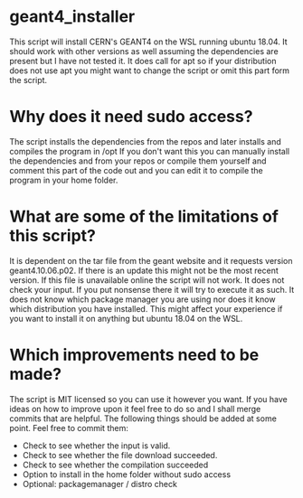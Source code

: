 # geant4_installer
This script will install CERN's GEANT4 on the WSL running ubuntu 18.04.
It should work with other versions as well assuming the dependencies are present but I have not tested it.
It does call for apt so if your distribution does not use apt you might want to change the script or omit this part form the script.

# Why does it need sudo access?
The script installs the dependencies from the repos and later installs and compiles the program in /opt
If you don't want this you can manually install the dependencies and from your repos or compile them yourself and comment this part of the code out and you can edit it to compile the program in your home folder.

# What are some of the limitations of this script?
It is dependent on the tar file from the geant website and it requests version geant4.10.06.p02. If there is an update this might not be the most recent version. If this file is unavailable online the script will not work.
It does not check your input. If you put nonsense there it will try to execute it as such.
It does not know which package manager you are using nor does it know which distribution you have installed. This might affect your experience if you want to install it on anything but ubuntu 18.04 on the WSL.

# Which improvements need to be made?
The script is MIT licensed so you can use it however you want. If you have ideas on how to improve upon it feel free to do so and I shall merge commits that are helpful.
The following things should be added at some point. Feel free to commit them:
* Check to see whether the input is valid.
* Check to see whether the file download succeeded.
* Check to see whether the compilation succeeded
* Option to install in the home folder without sudo access
* Optional: packagemanager / distro check
